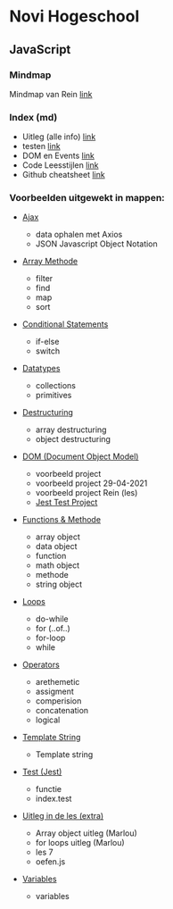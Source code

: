 # Novi Hogeschool 
## JavaScript

### Mindmap
 Mindmap van Rein [link](https://whimsical.com/javascript-GfJUDLr1ordnWDQSVdeh3T)

### Index (md)
* Uitleg (alle info) [link](https://github.com/Maarten86M/javascript-oefenbestand/blob/master/uitleg.md)
* testen [link](https://github.com/Maarten86M/javascript-oefenbestand/blob/master/testen.md)
* DOM en Events [link](https://github.com/Maarten86M/javascript-oefenbestand/blob/master/DOM-en-events.md)
* Code Leesstijlen [link](https://github.com/Maarten86M/javascript-oefenbestand/blob/master/code-lees-stylen.md)
* Github cheatsheet [link](https://github.com/Maarten86M/javascript-oefenbestand/blob/master/Github-CheatSheet.md)

### Voorbeelden uitgewekt in mappen: 
* [Ajax](https://github.com/Maarten86M/javascript-oefenbestand/tree/master/AJAX)
  * data ophalen met Axios
  * JSON Javascript Object Notation
    
* [Array Methode](https://github.com/Maarten86M/javascript-oefenbestand/tree/master/Array%20methoden%20(filter%2C%20find%2C%20map%2C%20sort))
  * filter
  * find
  * map
  * sort
    
* [Conditional Statements](https://github.com/Maarten86M/javascript-oefenbestand/tree/master/Conditional%20statements)
  * if-else
  * switch
    
* [Datatypes](https://github.com/Maarten86M/javascript-oefenbestand/tree/master/Datatypes)
  * collections
  * primitives
    
* [Destructuring](https://github.com/Maarten86M/javascript-oefenbestand/tree/master/Destructuring)
  * array destructuring
  * object destructuring
    
* [DOM (Document Object Model)](https://github.com/Maarten86M/javascript-oefenbestand/tree/master/DOM%20(Document%20Object%20Model))
  * voorbeeld project
  * voorbeeld project 29-04-2021
  * voorbeeld project Rein (les)
  * [Jest Test Project](https://github.com/Maarten86M/jest-test-project)
    
* [Functions & Methode](https://github.com/Maarten86M/javascript-oefenbestand/tree/master/Functions%20%26%20Methode)
  * array object
  * data object
  * function 
  * math object
  * methode
  * string object
    
* [Loops ](https://github.com/Maarten86M/javascript-oefenbestand/tree/master/Loops)
  * do-while
  * for (..of..)
  * for-loop
  * while
    
* [Operators](https://github.com/Maarten86M/javascript-oefenbestand/tree/master/Operators)
  * arethemetic
  * assigment
  * comperision
  * concatenation
  * logical
    
* [Template String](https://github.com/Maarten86M/javascript-oefenbestand/tree/master/Template%20String)
  * Template string
    
* [Test (Jest) ](https://github.com/Maarten86M/javascript-oefenbestand/tree/master/test)
  * functie
  * index.test
    
* [Uitleg in de les (extra) ](https://github.com/Maarten86M/javascript-oefenbestand/tree/master/Uitleg%20in%20de%20les)
  * Array object uitleg (Marlou)
  * for loops uitleg (Marlou)
  * les 7
  * oefen.js
    
* [Variables ](https://github.com/Maarten86M/javascript-oefenbestand/tree/master/Variables)
  * variables

